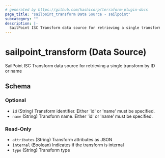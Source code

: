 ```yaml
---
# generated by https://github.com/hashicorp/terraform-plugin-docs
page_title: "sailpoint_transform Data Source - sailpoint"
subcategory: ""
description: |-
  SailPoint ISC Transform data source for retrieving a single transform by ID or name
---
```


# sailpoint_transform (Data Source)

SailPoint ISC Transform data source for retrieving a single transform by ID or name



<!-- schema generated by tfplugindocs -->
## Schema

### Optional

- `id` (String) Transform identifier. Either 'id' or 'name' must be specified.
- `name` (String) Transform name. Either 'id' or 'name' must be specified.

### Read-Only

- `attributes` (String) Transform attributes as JSON
- `internal` (Boolean) Indicates if the transform is internal
- `type` (String) Transform type
